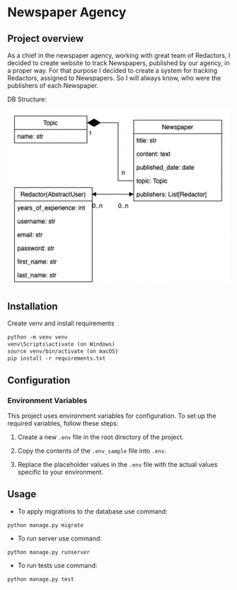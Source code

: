 # Newspaper Agency

## Project overview

As a chief in the newspaper agency, working with great team of Redactors, I decided to create website to track 
Newspapers, published by our agency, in a proper way.
For that purpose I decided to create a system for tracking Redactors, assigned to Newspapers.
So I will always know, who were the publishers of each Newspaper.

DB Structure:

![database structure](static/assets/img/db_structure.png)

## Installation

Create venv and install requirements
```
python -m venv venv
venv\Scripts\activate (on Windows)
source venv/bin/activate (on macOS)
pip install -r requirements.txt
```

## Configuration

### Environment Variables

This project uses environment variables for configuration. To set up the required variables, follow these steps:

1. Create a new `.env` file in the root directory of the project.

2. Copy the contents of the `.env_sample` file into `.env`.

3. Replace the placeholder values in the `.env` file with the actual values specific to your environment.


## Usage

- To apply migrations to the database use command:
```
python manage.py migrate
```
- To run server use command:
```
python manage.py runserver
```
- To run tests use command:
```
python manage.py test
```
